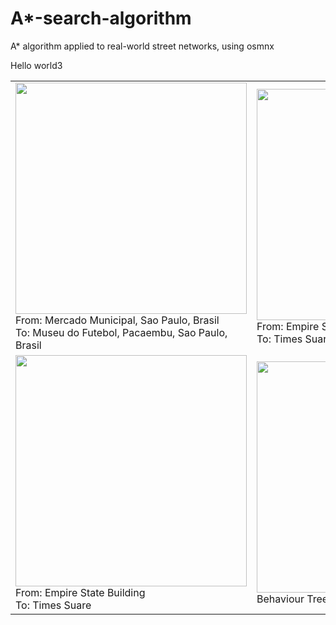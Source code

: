# A*-search-algorithm
A* algorithm applied to real-world street networks, using osmnx

Hello world3


<table>
  <tr>
    <td>
      <img src="https://github.com/brunoRenzo6/A-star-search-algorithm/blob/develop/bigScale_PlotResults/GIF/astarGif3_Pacaembu.gif" width="370"/>
      From: Mercado Municipal, Sao Paulo, Brasil</br>
      To: Museu do Futebol, Pacaembu, Sao Paulo, Brasil
    </td>
    <td>
      <img src="https://github.com/brunoRenzo6/A-star-search-algorithm/blob/develop/bigScale_PlotResults/GIF/astarGif3_MIT.gif" width="370"/>
      From: Empire State Building</br>
      To: Times Suare
    </td>
  </tr>
  <tr>
    <td>
      <img src="https://github.com/brunoRenzo6/A-star-search-algorithm/blob/develop/bigScale_PlotResults/GIF/astarGif3.gif" width="370"/>
      From: Empire State Building</br>
      To: Times Suare
    </td>
    <td>
      <img src="https://github.com/brunoRenzo6/A-star-search-algorithm/blob/develop/bigScale_behaviorTree/GIF/behaviorTree.gif" width="370"/>
      Behaviour Tree build at A* algorithm
    </td>
  </tr>
</table>




